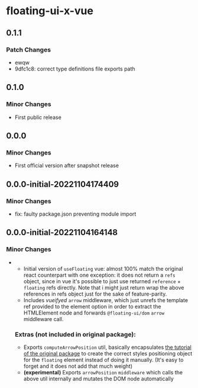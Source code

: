 # floating-ui-x-vue

## 0.1.1

### Patch Changes

- ewqw
- 9dfc1c8: correct type definitions file exports path

## 0.1.0

### Minor Changes

- First public release

## 0.0.0

### Minor Changes

- First official version after snapshot release

## 0.0.0-initial-20221104174409

### Minor Changes

- fix: faulty package.json preventing module import

## 0.0.0-initial-20221104164148

### Minor Changes

- - Initial version of `useFloating` vue: almost 100% match the original react
    counterpart with one exception: it does not return a `refs` object, since in
    vue it's possible to just use returned `reference` + `floating` refs
    directly. Note that i might just return wrap the above references in refs
    object just for the sake of feature-parity.
  - Includes _vueifyed_ `arrow` middleware, which just unrefs the template ref
    provided to the element option in order to extract the HTMLElement node and
    forwards `@floating-ui/dom` `arrow` middleware call.

  ### Extras (not included in original package):

  - Exports `computeArrowPosition` util, basically encapsulates
    [the tutorial of the original package](https://floating-ui.com/docs/tutorial#arrow-middleware)
    to create the correct styles positioning object for the `floating` element
    instead of doing it manually. (It's easy to forget and it does not add that
    much weight)
  - **(experimental)** Exports `arrowPosition` `middleware` which calls the
    above util internally and mutates the DOM node automatically
